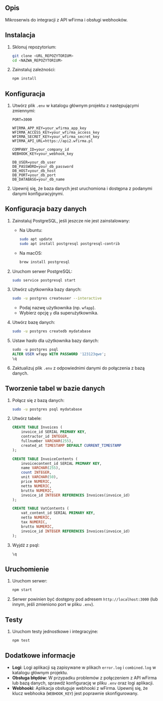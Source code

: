 ## Opis

Mikroserwis do integracji z API wFirma i obsługi webhooków.

## Instalacja

1. Sklonuj repozytorium:
    ```sh
    git clone <URL_REPOZYTORIUM>
    cd <NAZWA_REPOZYTORIUM>
    ```

2. Zainstaluj zależności:
    ```sh
    npm install
    ```

## Konfiguracja

1. Utwórz plik `.env` w katalogu głównym projektu z następującymi zmiennymi:
    ```plaintext
    PORT=3000

    WFIRMA_APP_KEY=your_wfirma_app_key
    WFIRMA_ACCESS_KEY=your_wfirma_access_key
    WFIRMA_SECRET_KEY=your_wfirma_secret_key
    WFIRMA_API_URL=https://api2.wfirma.pl

    COMPANY_ID=your_company_id
    WEBHOOK_KEY=your_webhook_key

    DB_USER=your_db_user
    DB_PASSWORD=your_db_password
    DB_HOST=your_db_host
    DB_PORT=your_db_port
    DB_DATABASE=your_db_name
    ```

2. Upewnij się, że baza danych jest uruchomiona i dostępna z podanymi danymi konfiguracyjnymi.

## Konfiguracja bazy danych

1. Zainstaluj PostgreSQL, jeśli jeszcze nie jest zainstalowany:
    - Na Ubuntu:
        ```sh
        sudo apt update
        sudo apt install postgresql postgresql-contrib
        ```
    - Na macOS:
        ```sh
        brew install postgresql
        ```

2. Uruchom serwer PostgreSQL:
    ```sh
    sudo service postgresql start
    ```

3. Utwórz użytkownika bazy danych:
    ```sh
    sudo -u postgres createuser --interactive
    ```
    - Podaj nazwę użytkownika (np. `wfapp`).
    - Wybierz opcję `y` dla superużytkownika.

4. Utwórz bazę danych:
    ```sh
    sudo -u postgres createdb mydatabase
    ```

5. Ustaw hasło dla użytkownika bazy danych:
    ```sql
    sudo -u postgres psql
    ALTER USER wfapp WITH PASSWORD '123123qwe';
    \q
    ```

6. Zaktualizuj plik `.env` z odpowiednimi danymi do połączenia z bazą danych.

## Tworzenie tabel w bazie danych

1. Połącz się z bazą danych:
    ```sh
    sudo -u postgres psql mydatabase
    ```

2. Utwórz tabele:
    ```sql
    CREATE TABLE Invoices (
        invoice_id SERIAL PRIMARY KEY,
        contractor_id INTEGER,
        fullnumber VARCHAR(255),
        created_at TIMESTAMP DEFAULT CURRENT_TIMESTAMP
    );

    CREATE TABLE InvoiceContents (
        invoicecontent_id SERIAL PRIMARY KEY,
        name VARCHAR(255),
        count INTEGER,
        unit VARCHAR(50),
        price NUMERIC,
        netto NUMERIC,
        brutto NUMERIC,
        invoice_id INTEGER REFERENCES Invoices(invoice_id)
    );

    CREATE TABLE VatContents (
        vat_content_id SERIAL PRIMARY KEY,
        netto NUMERIC,
        tax NUMERIC,
        brutto NUMERIC,
        invoice_id INTEGER REFERENCES Invoices(invoice_id)
    );
    ```

3. Wyjdź z psql:
    ```sql
    \q
    ```

## Uruchomienie

1. Uruchom serwer:
    ```sh
    npm start
    ```

2. Serwer powinien być dostępny pod adresem `http://localhost:3000` (lub innym, jeśli zmieniono port w pliku `.env`).

## Testy

1. Uruchom testy jednostkowe i integracyjne:
    ```sh
    npm test
    ```

## Dodatkowe informacje

- **Logi**: Logi aplikacji są zapisywane w plikach `error.log` i `combined.log` w katalogu głównym projektu.
- **Obsługa błędów**: W przypadku problemów z połączeniem z API wFirma lub bazą danych, sprawdź konfigurację w pliku `.env` oraz logi aplikacji.
- **Webhooki**: Aplikacja obsługuje webhooki z wFirma. Upewnij się, że klucz webhooka (`WEBHOOK_KEY`) jest poprawnie skonfigurowany.
